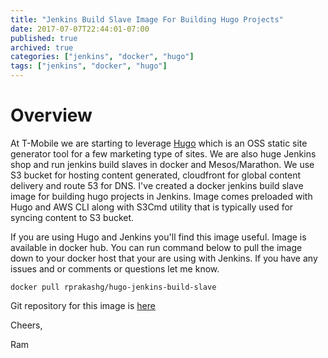 ```yaml
---
title: "Jenkins Build Slave Image For Building Hugo Projects"
date: 2017-07-07T22:44:01-07:00
published: true
archived: true
categories: ["jenkins", "docker", "hugo"]
tags: ["jenkins", "docker", "hugo"]
---
```

# Overview
At T-Mobile we are starting to leverage [Hugo](http://gohugo.io) which is an OSS static site generator tool for a few marketing type of sites. We are also huge Jenkins shop and run jenkins build slaves in docker and Mesos/Marathon. We use S3 bucket for hosting content generated, cloudfront for global content delivery and route 53 for DNS. I've created a docker jenkins build slave image for building hugo projects in Jenkins. Image comes preloaded with Hugo and AWS CLI along with S3Cmd utility that is typically used for syncing content to S3 bucket.

If you are using Hugo and Jenkins you'll find this image useful. Image is available in docker hub. You can run command below to pull the image down to your docker host that your are using with Jenkins. If you have any issues and or comments or questions let me know.
```
docker pull rprakashg/hugo-jenkins-build-slave
```

Git repository for this image is [here](http://github.com/rprakashg/hugo-jenkins-build-slave)

Cheers,

Ram

